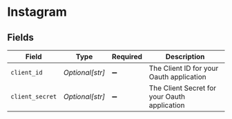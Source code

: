 # Instagram


## Fields

| Field                                        | Type                                         | Required                                     | Description                                  |
| -------------------------------------------- | -------------------------------------------- | -------------------------------------------- | -------------------------------------------- |
| `client_id`                                  | *Optional[str]*                              | :heavy_minus_sign:                           | The Client ID for your Oauth application     |
| `client_secret`                              | *Optional[str]*                              | :heavy_minus_sign:                           | The Client Secret for your Oauth application |